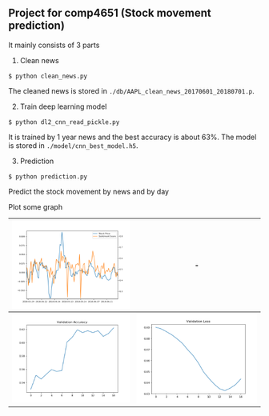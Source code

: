 ## Project for comp4651 (Stock movement prediction)
It mainly consists of 3 parts
1. Clean news
```shell
$ python clean_news.py
```
The cleaned news is stored in `./db/AAPL_clean_news_20170601_20180701.p`.

2. Train deep learning model
```shell
$ python dl2_cnn_read_pickle.py
```
It is trained by 1 year news and the best accuracy is about 63%. The model is stored in `./model/cnn_best_model.h5`.

3. Prediction
```shell
$ python prediction.py
```
Predict the stock movement by news and by day

Plot some graph

![1](https://github.com/samsonchan666/comp4651-Project/blob/master/report/trend.png)|  -
:-------------------------:|:-------------------------:
![2](https://github.com/samsonchan666/comp4651-Project/blob/master/report/val_acc.png) |![3](https://github.com/samsonchan666/comp4651-Project/blob/master/report/val_loss.png) 
